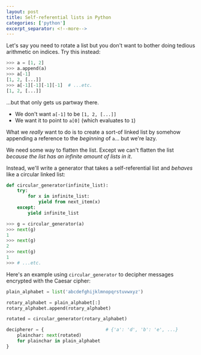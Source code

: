 ```yaml
---
layout: post
title: Self-referential lists in Python
categories: ['python']
excerpt_separator: <!--more-->
---
```


Let's say you need to rotate a list but you don't want to bother doing tedious
arithmetic on indices. Try this instead:

```python
>>> a = [1, 2]
>>> a.append(a)
>>> a[-1]
[1, 2, [...]]
>>> a[-1][-1][-1][-1]  # ...etc.
[1, 2, [...]]
```

...but that only gets us partway there.

<!--more-->

- We don't want ``a[-1]`` to be ``[1, 2, [...]]``
- We want it to point to ``a[0]`` (which evaluates to ``1``)

What we *really* want to do is to create a sort-of linked list by somehow
appending a reference to the *beginning* of ``a``... but we're lazy.

We need some way to flatten the list. Except we can't flatten the list *because
the list has an infinite amount of lists in it*.

Instead, we'll write a generator that takes a self-referential list and
*behaves* like a circular linked list:

```python
def circular_generator(infinite_list):
    try:
        for x in infinite_list:
            yield from next_item(x)
    except:
        yield infinite_list
```

```python
>>> g = circular_generator(a)
>>> next(g)
1
>>> next(g)
2
>>> next(g)
1
>>> # ...etc.
```

Here's an example using `circular_generator` to decipher messages encrypted
with the Caesar cipher:

```python
plain_alphabet = list('abcdefghijklmnopqrstuvwxyz')

rotary_alphabet = plain_alphabet[:]
rotary_alphabet.append(rotary_alphabet)

rotated = circular_generator(rotary_alphabet)

decipherer = {                       # {'a': 'd', 'b': 'e', ...}
    plainchar: next(rotated)
    for plainchar in plain_alphabet
}
```
